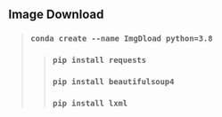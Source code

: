 ## Image Download
> ### `conda create --name ImgDload python=3.8`
>> ### `pip install requests`
>> ### `pip install beautifulsoup4`
>> ### `pip install lxml`
```

```
